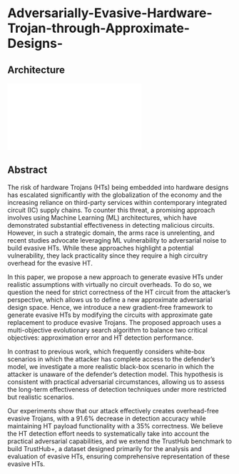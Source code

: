 # Adversarially-Evasive-Hardware-Trojan-through-Approximate-Designs-

## Architecture

![Architecture of the Proposed Approach](HT.pdf)

## Abstract

The risk of hardware Trojans (HTs) being embedded into hardware designs has escalated significantly with the globalization of the economy and the increasing reliance on third-party services within contemporary integrated circuit (IC) supply chains. To counter this threat, a promising approach involves using Machine Learning (ML) architectures, which have demonstrated substantial effectiveness in detecting malicious circuits. However, in such a strategic domain, the arms race is unrelenting, and recent studies advocate leveraging ML vulnerability to adversarial noise to build evasive HTs. While these approaches highlight a potential vulnerability, they lack practicality since they require a high circuitry overhead for the evasive HT.

In this paper, we propose a new approach to generate evasive HTs under realistic assumptions with virtually no circuit overheads. To do so, we question the need for strict correctness of the HT circuit from the attacker’s perspective, which allows us to define a new approximate adversarial design space. Hence, we introduce a new gradient-free framework to generate evasive HTs by modifying the circuits with approximate gate replacement to produce evasive Trojans. The proposed approach uses a multi-objective evolutionary search algorithm to balance two critical objectives: approximation error and HT detection performance.

In contrast to previous work, which frequently considers white-box scenarios in which the attacker has complete access to the defender’s model, we investigate a more realistic black-box scenario in which the attacker is unaware of the defender’s detection model. This hypothesis is consistent with practical adversarial circumstances, allowing us to assess the long-term effectiveness of detection techniques under more restricted but realistic scenarios.

Our experiments show that our attack effectively creates overhead-free evasive Trojans, with a 91.6% decrease in detection accuracy while maintaining HT payload functionality with a 35% correctness. We believe the HT detection effort needs to systematically take into account the practical adversarial capabilities, and we extend the TrustHub benchmark to build TrustHub+, a dataset designed primarily for the analysis and evaluation of evasive HTs, ensuring comprehensive representation of these evasive HTs.
